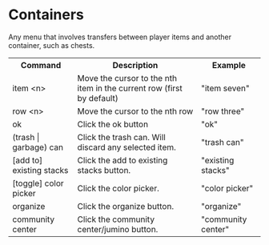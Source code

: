 # Containers
Any menu that involves transfers between player items and another container, such as chests.
<table>
    <tr>
        <th>Command</th>
        <th>Description</th>
        <th>Example</th>
    </tr>
    <tr>
        <td>item &lt;n&gt;</td>
        <td>Move the cursor to the nth item in the current row (first by default)</td>
        <td>"item seven"</td>
    </tr>
    <tr>
        <td>row &lt;n&gt;</td>
        <td>Move the cursor to the nth row</td>
        <td>"row three"</td>
    </tr>
    <tr>
        <td>ok</td>
        <td>Click the ok button</td>
        <td>"ok"</td>
    </tr>
    <tr>
        <td>(trash | garbage) can</td>
        <td>Click the trash can. Will discard any selected item.</td>
        <td>"trash can"</td>
    </tr>
    <tr>
        <td>[add to] existing stacks</td>
        <td>Click the add to existing stacks button.</td>
        <td>"existing stacks"</td>
    </tr>
    <tr>
        <td>[toggle] color picker</td>
        <td>Click the color picker.</td>
        <td>"color picker"</td>
    </tr>
    <tr>
        <td>organize</td>
        <td>Click the organize button.</td>
        <td>"organize"</td>
    </tr>
    <tr>
        <td>community center</td>
        <td>Click the community center/jumino button.</td>
        <td>"community center"</td>
    </tr>
</table>